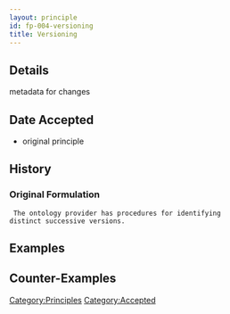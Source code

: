 ```yaml
---
layout: principle
id: fp-004-versioning
title: Versioning
---
```


Details
-------

metadata for changes

Date Accepted
-------------

-   original principle

History
-------

### Original Formulation

```
 The ontology provider has procedures for identifying
distinct successive versions. 
```

Examples
--------

Counter-Examples
----------------

<Category:Principles> <Category:Accepted>
